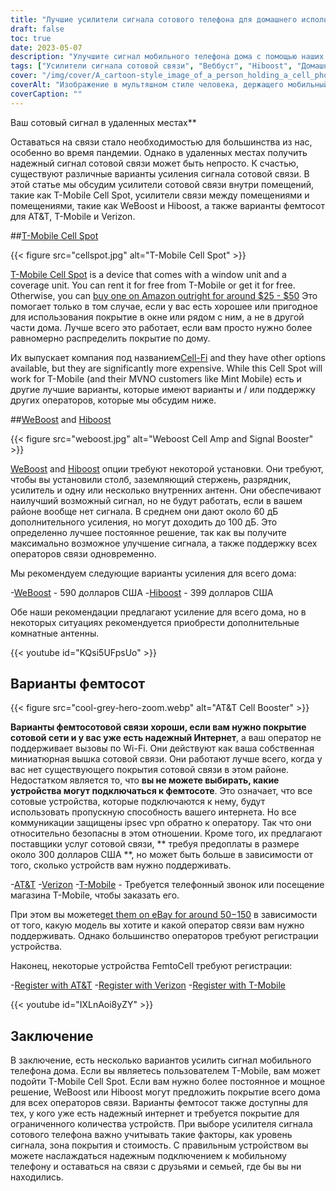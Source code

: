 ```yaml
---
title: "Лучшие усилители сигнала сотового телефона для домашнего использования"
draft: false
toc: true
date: 2023-05-07
description: "Улучшите сигнал мобильного телефона дома с помощью наших лучших решений для надежного подключения и охвата всего дома."
tags: ["Усилители сигнала сотовой связи", "Веббуст", "Hiboost", "Домашняя связь", "Покрытие сотового телефона", "Фемтосота", "Усилители сотового сигнала", "Усилители беспроводного сигнала", "Усилители сигнала", "Мобильная связь", "Прием сотового телефона", "Домашний Интернет", "Беспроводные бустеры", "Электроника", "Улучшение дома", "Телекоммуникации", "Технологии", "Умные дома", "Wi-Fi звонки", "Мобильная сеть"]
cover: "/img/cover/A_cartoon-style_image_of_a_person_holding_a_cell_phone.png"
coverAlt: "Изображение в мультяшном стиле человека, держащего мобильный телефон и стоящего рядом с усилителем с увеличивающимися сигнальными полосами."
coverCaption: ""
---
```

 Ваш сотовый сигнал в удаленных местах**

Оставаться на связи стало необходимостью для большинства из нас, особенно во время пандемии. Однако в удаленных местах получить надежный сигнал сотовой связи может быть непросто. К счастью, существуют различные варианты усиления сигнала сотовой связи. В этой статье мы обсудим усилители сотовой связи внутри помещений, такие как T-Mobile Cell Spot, усилители связи между помещениями и помещениями, такие как WeBoost и Hiboost, а также варианты фемтосот для AT&T, T-Mobile и Verizon.

##[T-Mobile Cell Spot](https://amzn.to/41cXppc)

{{< figure src="cellspot.jpg" alt="T-Mobile Cell Spot" >}}

[T-Mobile Cell Spot](https://amzn.to/41cXppc) is a device that comes with a window unit and a coverage unit. You can rent it for free from T-Mobile or get it for free. Otherwise, you can [buy one on Amazon outright for around $25 - $50](https://amzn.to/41cXppc) Это помогает только в том случае, если у вас есть хорошее или пригодное для использования покрытие в окне или рядом с ним, а не в другой части дома. Лучше всего это работает, если вам просто нужно более равномерно распределить покрытие по дому.

Их выпускает компания под названием[Cell-Fi](https://nextivityinc.com/products/) and they have other options available, but they are significantly more expensive. While this Cell Spot will work for T-Mobile (and their MVNO customers like Mint Mobile) есть и другие лучшие варианты, которые имеют варианты и / или поддержку других операторов, которые мы обсудим ниже.

##[WeBoost](https://amzn.to/42chuNG) and [Hiboost](https://amzn.to/3NPsSL6)

{{< figure src="weboost.jpg" alt="Weboost Cell Amp and Signal Booster" >}}

[WeBoost](https://amzn.to/42chuNG) and [Hiboost](https://amzn.to/3NPsSL6) опции требуют некоторой установки. Они требуют, чтобы вы установили столб, заземляющий стержень, разрядник, усилитель и одну или несколько внутренних антенн. Они обеспечивают наилучший возможный сигнал, но не будут работать, если в вашем районе вообще нет сигнала. В среднем они дают около 60 дБ дополнительного усиления, но могут доходить до 100 дБ. Это определенно лучшее постоянное решение, так как вы получите максимально возможное улучшение сигнала, а также поддержку всех операторов связи одновременно.

Мы рекомендуем следующие варианты усиления для всего дома:

-[WeBoost](https://amzn.to/42chuNG) - 590 долларов США
-[Hiboost](https://amzn.to/3NPsSL6) - 399 долларов США

Обе наши рекомендации предлагают усиление для всего дома, но в некоторых ситуациях рекомендуется приобрести дополнительные комнатные антенны.

{{< youtube id="KQsi5UFpsUo" >}}

## Варианты фемтосот

{{< figure src="cool-grey-hero-zoom.webp" alt="AT&T Cell Booster" >}}

**Варианты фемтосотовой связи хороши, если вам нужно покрытие сотовой сети и у вас уже есть надежный Интернет**, а ваш оператор не поддерживает вызовы по Wi-Fi.
Они действуют как ваша собственная миниатюрная вышка сотовой связи.
Они работают лучше всего, когда у вас нет существующего покрытия сотовой связи в этом районе.
Недостатком является то, что **вы не можете выбирать, какие устройства могут подключаться к фемтосоте**. Это означает, что все сотовые устройства, которые подключаются к нему, будут использовать пропускную способность вашего интернета. Но все коммуникации защищены ipsec vpn обратно к оператору. Так что они относительно безопасны в этом отношении.
Кроме того, их предлагают поставщики услуг сотовой связи, ** требуя предоплаты в размере около 300 долларов США **, но может быть больше в зависимости от того, сколько устройств вам нужно поддерживать.
 
-[AT&T](https://www.att.com/buy/accessories/Specialty-Items/att-cell-booster.html)
-[Verizon](https://www.verizon.com/products/verizon-lte-network-extender/)
-[T-Mobile](https://www.t-mobile.com/support/coverage/4g-lte-cellspot) - Требуется телефонный звонок или посещение магазина T-Mobile, чтобы заказать его.

При этом вы можете[get them on eBay for around $50-$150](https://www.ebay.com/sch/i.html?_nkw=femtocell) в зависимости от того, какую модель вы хотите и какой оператор связи вам нужно поддерживать. Однако большинство операторов требуют регистрации устройства.

Наконец, некоторые устройства FemtoCell требуют регистрации:

-[Register with AT&T](https://www.att.com/device-support/article/wireless/KM1458172/ATT/ATTSS2FII)
-[Register with Verizon](https://www.verizonwireless.com/content/wcms/overlays/register-signal-booster.html)
-[Register with T-Mobile](https://www.t-mobile.com/support/coverage/4g-lte-cellspot)

{{< youtube id="IXLnAoi8yZY" >}}

## Заключение

В заключение, есть несколько вариантов усилить сигнал мобильного телефона дома. Если вы являетесь пользователем T-Mobile, вам может подойти T-Mobile Cell Spot. Если вам нужно более постоянное и мощное решение, WeBoost или Hiboost могут предложить покрытие всего дома для всех операторов связи. Варианты фемтосот также доступны для тех, у кого уже есть надежный интернет и требуется покрытие для ограниченного количества устройств. При выборе усилителя сигнала сотового телефона важно учитывать такие факторы, как уровень сигнала, зона покрытия и стоимость. С правильным устройством вы можете наслаждаться надежным подключением к мобильному телефону и оставаться на связи с друзьями и семьей, где бы вы ни находились.

